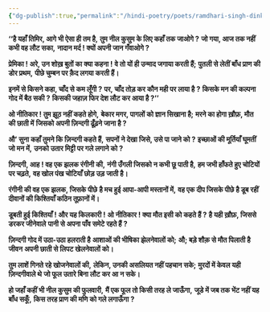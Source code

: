 ```yaml
---
{"dg-publish":true,"permalink":"/hindi-poetry/poets/ramdhari-singh-dinkar/neel-kusum/01-neel-kusum/"}
---
```


**‘‘है यहाँ तिमिर, आगे भी ऐसा ही तम है,**
**तुम नील कुसुम के लिए कहाँ तक जाओगे ?**
**जो गया, आज तक नहीं कभी वह लौट सका,**
**नादान मर्द ! क्यों अपनी जान गँवाओगे ?**

**प्रेमिका ! अरे, उन शोख़ बुतों का क्या कहना !**
**वे तो यों ही उन्माद जगाया करती हैं;**
**पुतली से लेतीं बाँध प्राण की डोर प्रथम,**
**पीछे चुम्बन पर क़ैद लगया करती हैं।**

**इनमें से किसने कहा, चाँद से कम लूँगी ?**
**पर, चाँद तोड़ कर कौन मही पर लाया है ?**
**किसके मन की कल्पना गोद में बैठ सकी ?**
**किसकी जहाज़ फिर देश लौट कर आया है ?’’**

**ओ नीतिकार ! तुम झूठ नहीं कहते होगे,**
**बेकार मगर, पागलों को ज्ञान सिखाना है;**
**मरने का होगा ख़ौफ़, मौत की छाती में**
**जिसको अपनी ज़िन्दगी ढूँढ़ने जाना है ?**

**औ’ सुना कहाँ तुमने कि ज़िन्दगी कहते हैं,**
**सपनों ने देखा जिसे, उसे पा जाने को ?**
**इच्छाओं की मूर्तियाँ घूमतीं जो मन में,**
**उनको उतार मिट्टी पर गले लगाने को ?**

**ज़िन्दगी, आह ! वह एक झलक रंगीनी की,**
**नंगी उँगली जिसको न कभी छू पाती है,**
**हम जभी हाँफते हुए चोटियों पर चढ़ते,**
**वह खोल पंख चोटियाँ छोड़ उड़ जाती है।**

**रंगीनी की वह एक झलक, जिसके पीछे**
**है मच हुई आपा-आपी मस्तानों में,**
**वह एक दीप जिसके पीछे है डूब रहीं**
**दीवानों की किश्तियाँ कठिन तूफ़ानों में।**

**डूबती हुई किश्तियाँ ! और यह किलकारी !**
**ओ नीतिकार ! क्या मौत इसी को कहते हैं ?**
**है यही ख़ौफ़, जिससे डरकर जीनेवाले**
**पानी से अपना पाँव समेटे रहते हैं ?**

**ज़िन्दगी गोद में उठा-उठा हलराती है**
**आशाओं की भीषिका झेलनेवालों को;**
**औ; बड़े शौक़ से मौत पिलाती है जीवन**
**अपनी छाती से लिपट खेलनेवालों को।**

**तुम लाशें गिनते रहे खोजनेवालों की,**
**लेकिन, उनकी असलियत नहीं पहचान सके;**
**मुरदों में केवल यही ज़िन्दगीवाले थे**
**जो फूल उतारे बिना लौट कर आ न सके।**

**हो जहाँ कहीं भी नील कुसुम की फुलवारी,**
**मैं एक फूल तो किसी तरह ले जाऊँगा,**
**जूडे में जब तक भेंट नहीं यह बाँध सकूँ,**
**किस तरह प्राण की मणि को गले लगाऊँगा ?**